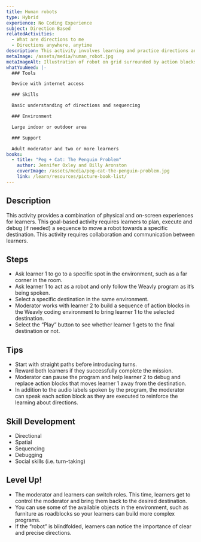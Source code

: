 ```yaml
---
title: Human robots
type: Hybrid
experience: No Coding Experience
subject: Direction Based
relatedActivities:
  - What are directions to me
  - Directions anywhere, anytime
description: This activity involves learning and practice directions and sequencing.
metaImage: /assets/media/human_robot.jpg
metaImageAlt: Illustration of robot on grid surrounded by action blocks
whatYouNeed: |-
  ### Tools

  Device with internet access

  ### Skills

  Basic understanding of directions and sequencing

  ### Environment

  Large indoor or outdoor area

  ### Support

  Adult moderator and two or more learners
books:
  - title: "Peg + Cat: The Penguin Problem"
    author: Jennifer Oxley and Billy Aronston
    coverImage: /assets/media/peg-cat-the-penguin-problem.jpg
    link: /learn/resources/picture-book-list/
---
```

## Description

This activity provides a combination of physical and on-screen experiences for learners. This goal-based activity requires learners to plan, execute and debug (if needed) a sequence to move a robot towards a specific destination. This activity requires collaboration and communication between learners.

## Steps

* Ask learner 1 to go to a specific spot in the environment, such as a far corner in the room.
* Ask learner 1 to act as a robot and only follow the Weavly program as it’s being spoken.
* Select a specific destination in the same environment.
* Moderator works with learner 2 to build a sequence of action blocks in the Weavly coding environment to bring learner 1 to the selected destination.
* Select the “Play” button to see whether learner 1 gets to the final destination or not.

## Tips

* Start with straight paths before introducing turns.
* Reward both learners if they successfully complete the mission.
* Moderator can pause the program and help learner 2 to debug and replace action blocks that moves learner 1 away from the destination.
* In addition to the audio labels spoken by the program, the moderator can speak each action block as they are executed to reinforce the learning about directions.

## Skill Development

* Directional
* Spatial
* Sequencing
* Debugging
* Social skills (i.e. turn-taking)

## Level Up!

* The moderator and learners can switch roles. This time, learners get to control the moderator and bring them back to the desired destination.
* You can use some of the available objects in the environment, such as furniture as roadblocks so your learners can build more complex programs.
* If the “robot” is blindfolded, learners can notice the importance of clear and precise directions.